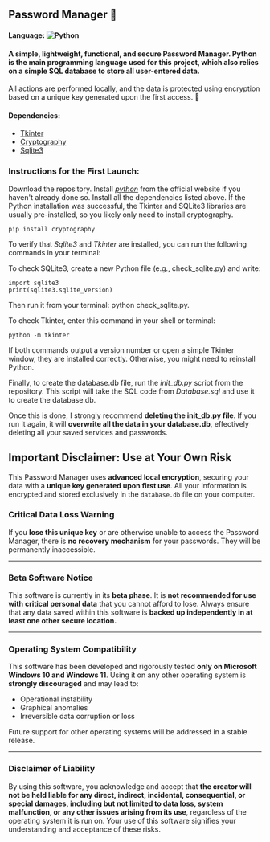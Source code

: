 ## Password Manager 🔐
#### Language: ![Python](https://img.shields.io/badge/-Python-black?style=flat-square&logo=Python)
#### A simple, lightweight, functional, and secure Password Manager. Python is the main programming language used for this project, which also relies on a simple SQL database to store all user-entered data.
All actions are performed locally, and the data is protected using encryption based on a unique key generated upon the first access. 🔑

#### Dependencies:

 - [Tkinter](https://docs.python.org/3/library/tkinter.html)
 - [Cryptography](https://cryptography.io/en/latest/)
 - [Sqlite3](https://docs.python.org/3/library/sqlite3.html)

### Instructions for the First Launch:
Download the repository. Install [*python*](https://www.python.org/) from the official website if you haven't already done so. 
Install all the dependencies listed above. If the Python installation was successful, the Tkinter and SQLite3 libraries are usually pre-installed, so you likely only need to install cryptography.

    pip install cryptography

To verify that *Sqlite3* and *Tkinter* are installed, you can run the following commands in your terminal:

To check SQLite3, create a new Python file (e.g., check_sqlite.py) and write:

    import sqlite3
    print(sqlite3.sqlite_version)

Then run it from your terminal: python check_sqlite.py.

To check Tkinter, enter this command in your shell or terminal:

    python -m tkinter

If both commands output a version number or open a simple Tkinter window, they are installed correctly. Otherwise, you might need to reinstall Python.

Finally, to create the database.db file, run the *init_db.py* script from the repository. This script will take the SQL code from *Database.sql* and use it to create the database.db.

Once this is done, I strongly recommend **deleting the init_db.py file**. If you run it again, it will **overwrite all the data in your database.db**, effectively deleting all your saved services and passwords.

## Important Disclaimer: Use at Your Own Risk

This Password Manager uses **advanced local encryption**, securing your data with a **unique key generated upon first use**. All your information is encrypted and stored exclusively in the `database.db` file on your computer.

### Critical Data Loss Warning

If you **lose this unique key** or are otherwise unable to access the Password Manager, there is **no recovery mechanism** for your passwords. They will be permanently inaccessible.

----------

### Beta Software Notice

This software is currently in its **beta phase**. It is **not recommended for use with critical personal data** that you cannot afford to lose. Always ensure that any data saved within this software is **backed up independently in at least one other secure location.**

----------

### Operating System Compatibility

This software has been developed and rigorously tested **only on Microsoft Windows 10 and Windows 11**. Using it on any other operating system is **strongly discouraged** and may lead to:

-   Operational instability
-   Graphical anomalies
-   Irreversible data corruption or loss

Future support for other operating systems will be addressed in a stable release.

----------

### Disclaimer of Liability

By using this software, you acknowledge and accept that **the creator will not be held liable for any direct, indirect, incidental, consequential, or special damages, including but not limited to data loss, system malfunction, or any other issues arising from its use**, regardless of the operating system it is run on. Your use of this software signifies your understanding and acceptance of these risks.
